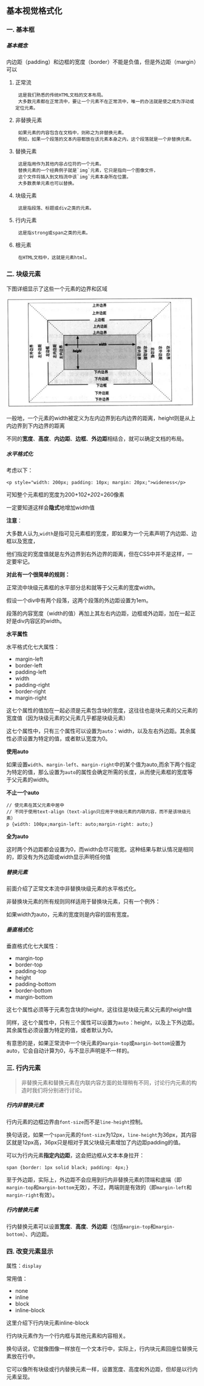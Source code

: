 ## 基本视觉格式化
###

### 一. 基本框

##### 基本概念

内边距（padding）和边框的宽度（border）不能是负值，但是外边距（margin）可以

1. 正常流

		这是我们熟悉的传统HTML文档的文本布局。
		大多数元素都在正常流中，要让一个元素不在正常流中，唯一的办法就是使之成为浮动或定位元素。

2. 非替换元素

		如果元素的内容包含在文档中，则称之为非替换元素。
		例如，如果一个段落的文本内容都放在该元素本身之内，这个段落就是一个非替换元素。

3. 替换元素

		这是指用作为其他内容占位符的一个元素。
		替换元素的一个经典例子就是`img`元素，它只是指向一个图像文件，
		这个文件将插入到文档流中该`img`元素本身所在位置。
		大多数表单元素也可以替换。

4. 块级元素

		这是指段落、标题或div之类的元素。

5. 行内元素

		这是指strong或span之类的元素。

6. 根元素

		在HTML文档中，这就是元素html。


### 二. 块级元素

下图详细显示了这些一个元素的边界和区域

![pic1.png](pic1.png)

一般地，一个元素的width被定义为左内边界到右内边界的距离，height则是从上内边界到下内边界的距离

不同的**宽度**、**高度**、**内边距**、**边框**、**外边距**相结合，就可以确定文档的布局。

##### 水平格式化

考虑以下：

	<p style="width: 200px; padding: 10px; margin: 20px;">wideness</p>

可知整个元素框的宽度为200+10*2+20*2=260像素

一定要知道这样会**隐式**地增加width值

**注意**：

大多数人认为,`width`是指可见元素框的宽度，即如果为一个元素声明了内边距、边框以及宽度，

他们指定的宽度值就是左外边界到右外边界的距离，但在CSS中并不是这样，一定要牢记。

**对此有一个很简单的规则：**

正常流中块级元素框的水平部分总和就等于父元素的宽度width。

假设一个div中有两个段落，这两个段落的外边距设置为1em。

段落的内容宽度（width的值）再加上其左右内边距，边框或外边距，加在一起正好是div内容区的width。

**水平属性**

水平格式化七大属性：

* margin-left
* border-left
* padding-left
* width
* padding-right
* border-right
* margin-right

这七个属性的值加在一起必须是元素包含块的宽度，这往往也是块元素的父元素的宽度值（因为块级元素的父元素几乎都是块级元素）

这七个属性中，只有三个属性可以设置为`auto`：width，以及左右外边距。其余属性必须设置为特定的值，或者默认宽度为0。

**使用auto**

如果设置`width`、`margin-left`、`margin-right`中的某个值为auto,而余下两个指定为特定的值，那么设置为`auto`的属性会确定所需的长度，从而使元素框的宽度等于父元素的width。

**不止一个auto**

	// 使元素在其父元素中居中
	// 不同于使用text-align（text-align只应用于块级元素的内联内容，而不是该块级元素）
	p {width: 100px;margin-left: auto;margin-right: auto;}

**全为auto**

这时两个外边距都会设置为0，而width会尽可能宽。这种结果与默认情况是相同的，即没有为外边距或width显示声明任何值


##### 替换元素

前面介绍了正常文本流中非替换块级元素的水平格式化。

非替换块元素的所有规则同样适用于替换块元素，只有一个例外：

如果width为auto，元素的宽度则是内容的固有宽度。


##### 垂直格式化

垂直格式化七大属性：

* margin-top
* border-top
* padding-top
* height
* padding-bottom
* border-bottom
* margin-bottom

这七个属性必须等于元素包含块的height，这往往是块级元素父元素的height值

同样，这七个属性中，只有三个属性可以设置为`auto`：height，以及上下外边距。其余属性必须设置为特定的值，或者默认为0。

有意思的是，如果正常流中一个块元素的`margin-top`或`margin-bottom`设置为auto，它会自动计算为0，与不显示声明是不一样的。


### 三. 行内元素

> 非替换元素和替换元素在内联内容方面的处理稍有不同，讨论行内元素的构造时我们将分别进行讨论。

##### 行内非替换元素

行内元素的边框边界由`font-size`而不是`line-height`控制。

换句话说，如果一个`span`元素的`font-size`为12px，`line-height`为36px，其内容区就是12px高，36px只是相对于其父块级元素增加了内边距padding的值。

可以为行内元素**指定内边距**，这会把边框从文本本身拉开：

	span {border: 1px solid black; padding: 4px;}

至于外边距，实际上，外边距不会应用到行内非替换元素的顶端和底端（即`margin-top`和`margin-bottom`无效），不过，两端则是有效的（即`margin-left`和`margin-right`有效）。


##### 行内替换元素

行内替换元素可以设置**宽度**、**高度**、**外边距**（包括`margin-top`和`margin-bottom`）、内边距。

### 四. 改变元素显示


属性：`display`

常用值：

* none
* inline
* block 
* inline-block

这里介绍下行内块元素inline-block

行内块元素作为一个行内框与其他元素和内容相关。

换句话说，它就像图像一样放在一个文本行中，实际上，行内块元素回座位替换元素放在行中。

它可以像所有块级或行内替换元素一样，设置宽度、高度和外边距，但却是以行内元素呈现。
